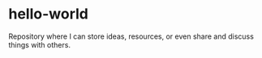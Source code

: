 # hello-world
Repository where I can store ideas, resources, or even share and discuss things with others.
